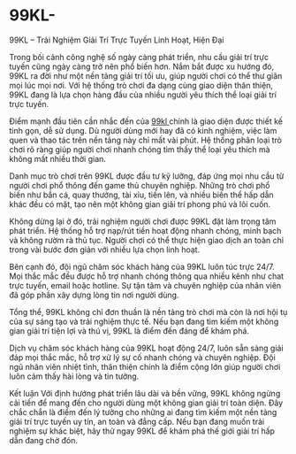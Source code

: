 # 99KL-
99KL – Trải Nghiệm Giải Trí Trực Tuyến Linh Hoạt, Hiện Đại

Trong bối cảnh công nghệ số ngày càng phát triển, nhu cầu giải trí trực tuyến cũng ngày càng trở nên phổ biến hơn. Nắm bắt được xu hướng đó, 99KL ra đời như một nền tảng giải trí tối ưu, giúp người chơi có thể thư giãn mọi lúc mọi nơi. Với hệ thống trò chơi đa dạng cùng giao diện thân thiện, 99KL đang là lựa chọn hàng đầu của nhiều người yêu thích thể loại giải trí trực tuyến.

Điểm mạnh đầu tiên cần nhắc đến của <a href=https://www-99kl.com> 99kl </a>  chính là giao diện được thiết kế tinh gọn, dễ sử dụng. Dù người dùng mới hay đã có kinh nghiệm, việc làm quen và thao tác trên nền tảng này chỉ mất vài phút. Hệ thống phân loại trò chơi rõ ràng giúp người chơi nhanh chóng tìm thấy thể loại yêu thích mà không mất nhiều thời gian.

Danh mục trò chơi trên 99KL được đầu tư kỹ lưỡng, đáp ứng mọi nhu cầu từ người chơi phổ thông đến game thủ chuyên nghiệp. Những trò chơi phổ biến như bắn cá, quay thưởng, tài xỉu, tiến lên, và nhiều biến thể hấp dẫn khác đều có mặt, tạo nên một không gian giải trí phong phú và lôi cuốn.

Không dừng lại ở đó, trải nghiệm người chơi được 99KL đặt làm trọng tâm phát triển. Hệ thống hỗ trợ nạp/rút tiền hoạt động nhanh chóng, minh bạch và không rườm rà thủ tục. Người chơi có thể thực hiện giao dịch an toàn chỉ trong vài bước đơn giản với nhiều lựa chọn linh hoạt.

Bên cạnh đó, đội ngũ chăm sóc khách hàng của 99KL luôn túc trực 24/7. Mọi thắc mắc đều được hỗ trợ nhanh chóng thông qua nhiều kênh như chat trực tuyến, email hoặc hotline. Sự tận tâm và chuyên nghiệp của nhân viên đã góp phần xây dựng lòng tin nơi người dùng.

Tổng thể, 99KL không chỉ đơn thuần là nền tảng trò chơi mà còn là nơi hội tụ của sự sáng tạo và trải nghiệm thực tế. Nếu bạn đang tìm kiếm một không gian giải trí tiện lợi và thú vị, 99KL là điểm đến đáng để khám phá.

Dịch vụ chăm sóc khách hàng của 99KL hoạt động 24/7, luôn sẵn sàng giải đáp mọi thắc mắc, hỗ trợ xử lý sự cố nhanh chóng và chuyên nghiệp. Đội ngũ nhân viên nhiệt tình, thân thiện chính là điểm cộng lớn giúp người chơi luôn cảm thấy hài lòng và tin tưởng.

Kết luận 
Với định hướng phát triển lâu dài và bền vững, 99KL không ngừng cải tiến để mang đến cho người dùng một không gian giải trí toàn diện. Đây chắc chắn là điểm đến lý tưởng cho những ai đang tìm kiếm một nền tảng giải trí trực tuyến uy tín, an toàn và đẳng cấp. Nếu bạn đang muốn trải nghiệm sự khác biệt, hãy thử ngay 99KL để khám phá thế giới giải trí hấp dẫn đang chờ đón.
